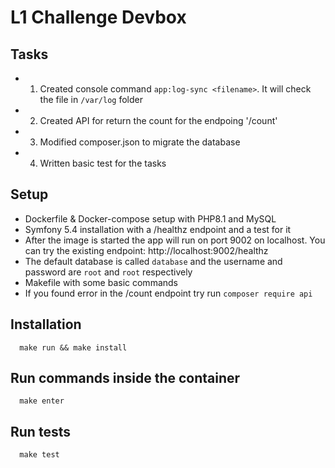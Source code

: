 # L1 Challenge Devbox

## Tasks

- 1. Created console command `app:log-sync <filename>`. It will check the file in `/var/log` folder
- 2. Created API for return the count for the endpoing '/count'
- 3. Modified composer.json to migrate the database 
- 4. Written basic test for the tasks

## Setup

- Dockerfile & Docker-compose setup with PHP8.1 and MySQL
- Symfony 5.4 installation with a /healthz endpoint and a test for it
- After the image is started the app will run on port 9002 on localhost. You can try the existing
  endpoint: http://localhost:9002/healthz
- The default database is called `database` and the username and password are `root` and `root`
  respectively
- Makefile with some basic commands
- If you found error in the /count endpoint try run `composer require api`

## Installation

```
  make run && make install
```

## Run commands inside the container

```
  make enter
```

## Run tests

```
  make test
```
